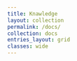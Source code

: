 ```yaml
---
title: Knawledge
layout: collection
permalink: /docs/
collection: docs
entries_layout: grid
classes: wide
---
```

